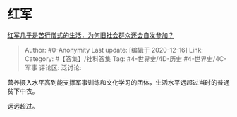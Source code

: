 # 红军
[红军几乎是苦行僧式的生活，为何旧社会群众还会自发参加？](https://www.zhihu.com/question/387355131/answer/1342934849)

> Author: #0-Anonymity
> Last update: [编辑于 2020-12-16]
> Link:
> Category: #【答集】/社科答集
> Tag: #4-世界史/4D-历史 #4-世界史/4C-军事
> 评论区:
> 泛讨论:

营养摄入水平高到能支撑军事训练和文化学习的团体，生活水平远超过当时的普通贫下中农。

远远超过。
